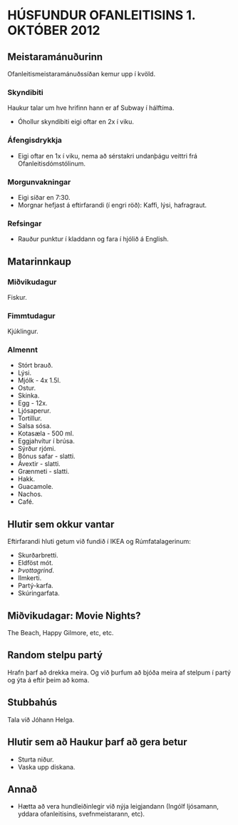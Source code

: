 # HÚSFUNDUR OFANLEITISINS 1. OKTÓBER 2012 #

## Meistaramánuðurinn ## 

Ofanleitismeistaramánuðssíðan kemur upp í kvöld.

### Skyndibiti ###

Haukur talar um hve hrifinn hann er af Subway í hálftíma. 

* Óhollur skyndibiti eigi oftar en 2x í viku.

### Áfengisdrykkja ###

* Eigi oftar en 1x í viku, nema að sérstakri undanþágu veittri frá Ofanleitisdómstólinum.

### Morgunvakningar ### 

* Eigi síðar en 7:30.
* Morgnar hefjast á eftirfarandi (í engri röð): Kaffi, lýsi, hafragraut.

### Refsingar ### 

* Rauður punktur í kladdann og fara í hjólið á English.

## Matarinnkaup ##

### Miðvikudagur ###

Fiskur.

### Fimmtudagur ### 

Kjúklingur.

### Almennt ### 

* Stórt brauð.
* Lýsi.
* Mjólk - 4x 1.5l.
* Ostur.
* Skinka.
* Egg - 12x.
* Ljósaperur.
* Tortillur.
* Salsa sósa.
* Kotasæla - 500 ml.
* Eggjahvítur í brúsa.
* Sýrður rjómi.
* Bónus safar - slatti.
* Ávextir - slatti.
* Grænmeti - slatti.
* Hakk.
* Guacamole.
* Nachos.
* Café.

## Hlutir sem okkur vantar ## 

Eftirfarandi hluti getum við fundið í IKEA og Rúmfatalagerinum:

* Skurðarbretti.
* Eldföst mót.
* *Þvottagrind*.
* Ilmkerti.
* Partý-karfa.
* Skúringarfata.

## Miðvikudagar: Movie Nights? ##

The Beach, Happy Gilmore, etc, etc.

## Random stelpu partý ##

Hrafn þarf að drekka meira. Og við þurfum að bjóða meira af stelpum í partý og ýta á eftir þeim að koma.

## Stubbahús ##

Tala við Jóhann Helga.

## Hlutir sem að Haukur þarf að gera betur ## 

* Sturta niður.
* Vaska upp diskana.

## Annað ## 

* Hætta að vera hundleiðinlegir við nýja leigjandann (Ingólf ljósamann, yddara ofanleitisins, svefnmeistarann, etc).
